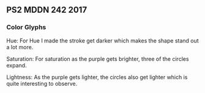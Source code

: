 ## PS2 MDDN 242 2017

### Color Glyphs

Hue: For Hue I made the stroke get darker which makes the shape stand out a lot more. 

Saturation: For saturation as the purple gets brighter, three of the circles expand. 

Lightness: As the purple gets lighter, the circles also get lighter which is quite interesting to observe. 
